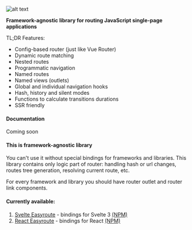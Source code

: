 ![alt text](https://lyoha.info/assets/img/slim.jpg "Easyroute")

**Framework-agnostic library for routing JavaScript single-page 
applications**

TL;DR Features:
* Config-based router (just like Vue Router)
* Dynamic route matching
* Nested routes
* Programmatic navigation
* Named routes
* Named views (outlets)
* Global and individual navigation hooks
* Hash, history and silent modes
* Functions to calculate transitions durations
* SSR friendly

#### Documentation
Coming soon

#### This is framework-agnostic library
You can't use it without special bindings for frameworks and libraries.
This library contains only logic part of router: handling 
hash or url changes, routes tree generation, 
resolving current route, etc.

For every framework and library you should have
router outlet and router link components.

#### Currently available: 

1. [Svelte Easyroute](https://github.com/lyohaplotinka/svelte-easyroute/) - 
bindings for Svelte 3 [(NPM)](https://www.npmjs.com/package/svelte-easyroute)
2. [React Easyroute](https://github.com/lyohaplotinka/react-easyroute/) - bindings for React [(NPM)](https://www.npmjs.com/package/react-easyroute)
